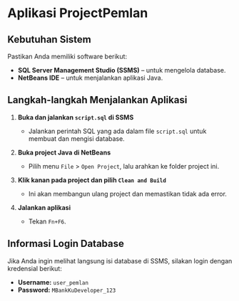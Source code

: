 # Aplikasi ProjectPemlan

## Kebutuhan Sistem

Pastikan Anda memiliki software berikut:

- **SQL Server Management Studio (SSMS)** – untuk mengelola database.
- **NetBeans IDE** – untuk menjalankan aplikasi Java.

## Langkah-langkah Menjalankan Aplikasi

1. **Buka dan jalankan `script.sql` di SSMS**
   - Jalankan perintah SQL yang ada dalam file `script.sql` untuk membuat dan mengisi database.

2. **Buka project Java di NetBeans**
   - Pilih menu `File` > `Open Project`, lalu arahkan ke folder project ini.

3. **Klik kanan pada project dan pilih `Clean and Build`**
   - Ini akan membangun ulang project dan memastikan tidak ada error.

4. **Jalankan aplikasi**
   - Tekan `Fn+F6`.

## Informasi Login Database

Jika Anda ingin melihat langsung isi database di SSMS, silakan login dengan kredensial berikut:

- **Username:** `user_pemlan`
- **Password:** `MBankKuDeveloper_123`
